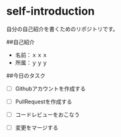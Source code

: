 # self-introduction
自分の自己紹介を書くためのリポジトリです。

##自己紹介
- 名前：ｘｘｘ
- 所属：ｙｙｙ

##今日のタスク
- [ ] Githubアカウントを作成する
- [ ] PullRequestを作成する
- [ ] コードレビューをおこなう
- [ ] 変更をマージする

